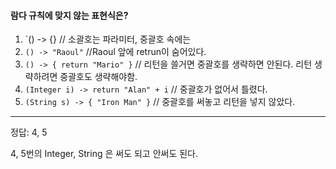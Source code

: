 #### 람다 규칙에 맞지 않는 표현식은?
1. `() -> {} // 소괄호는 파라미터, 중괄호 속에는 
2. `() -> "Raoul"` //Raoul 앞에 retrun이 숨어있다.
3. `() -> { return "Mario" }` // 리턴을 쓸거면 중괄호를 생략하면 안된다. 리턴 생략하려면 중괄호도 생략해야함.
4. `(Integer i) -> return "Alan" + i` // 중괄호가 없어서 틀렸다.
5. `(String s) -> { "Iron Man" }` // 중괄호를 써놓고 리턴을 넣지 않았다.
---
정답: 4, 5 

4, 5번의 Integer, String 은 써도 되고 안써도 된다.